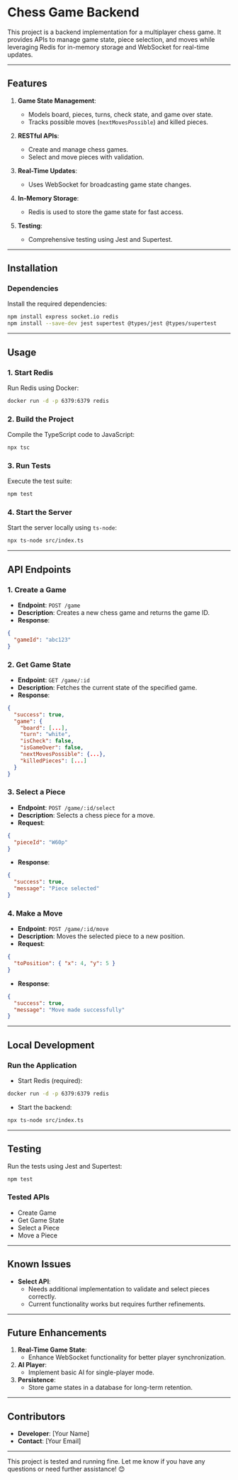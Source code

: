 # Chess Game Backend

This project is a backend implementation for a multiplayer chess game. It provides APIs to manage game state, piece selection, and moves while leveraging Redis for in-memory storage and WebSocket for real-time updates.

---

## **Features**
1. **Game State Management**:
   - Models board, pieces, turns, check state, and game over state.
   - Tracks possible moves (`nextMovesPossible`) and killed pieces.

2. **RESTful APIs**:
   - Create and manage chess games.
   - Select and move pieces with validation.

3. **Real-Time Updates**:
   - Uses WebSocket for broadcasting game state changes.

4. **In-Memory Storage**:
   - Redis is used to store the game state for fast access.

5. **Testing**:
   - Comprehensive testing using Jest and Supertest.

---

## **Installation**

### **Dependencies**
Install the required dependencies:
```bash
npm install express socket.io redis
npm install --save-dev jest supertest @types/jest @types/supertest
```

---

## **Usage**

### **1. Start Redis**
Run Redis using Docker:
```bash
docker run -d -p 6379:6379 redis
```

### **2. Build the Project**
Compile the TypeScript code to JavaScript:
```bash
npx tsc
```

### **3. Run Tests**
Execute the test suite:
```bash
npm test
```

### **4. Start the Server**
Start the server locally using `ts-node`:
```bash
npx ts-node src/index.ts
```

---

## **API Endpoints**

### **1. Create a Game**
- **Endpoint**: `POST /game`
- **Description**: Creates a new chess game and returns the game ID.
- **Response**:
```json
{
  "gameId": "abc123"
}
```

### **2. Get Game State**
- **Endpoint**: `GET /game/:id`
- **Description**: Fetches the current state of the specified game.
- **Response**:
```json
{
  "success": true,
  "game": {
    "board": [...],
    "turn": "white",
    "isCheck": false,
    "isGameOver": false,
    "nextMovesPossible": {...},
    "killedPieces": [...]
  }
}
```

### **3. Select a Piece**
- **Endpoint**: `POST /game/:id/select`
- **Description**: Selects a chess piece for a move.
- **Request**:
```json
{
  "pieceId": "W60p"
}
```
- **Response**:
```json
{
  "success": true,
  "message": "Piece selected"
}
```

### **4. Make a Move**
- **Endpoint**: `POST /game/:id/move`
- **Description**: Moves the selected piece to a new position.
- **Request**:
```json
{
  "toPosition": { "x": 4, "y": 5 }
}
```
- **Response**:
```json
{
  "success": true,
  "message": "Move made successfully"
}
```

---

## **Local Development**

### **Run the Application**
- Start Redis (required):
```bash
docker run -d -p 6379:6379 redis
```
- Start the backend:
```bash
npx ts-node src/index.ts
```

---

## **Testing**
Run the tests using Jest and Supertest:
```bash
npm test
```

### **Tested APIs**
- Create Game
- Get Game State
- Select a Piece
- Move a Piece

---

## **Known Issues**
- **Select API**:
  - Needs additional implementation to validate and select pieces correctly.
  - Current functionality works but requires further refinements.

---

## **Future Enhancements**
1. **Real-Time Game State**:
   - Enhance WebSocket functionality for better player synchronization.
2. **AI Player**:
   - Implement basic AI for single-player mode.
3. **Persistence**:
   - Store game states in a database for long-term retention.

---

## **Contributors**
- **Developer**: [Your Name]
- **Contact**: [Your Email]

---

This project is tested and running fine. Let me know if you have any questions or need further assistance! 😊